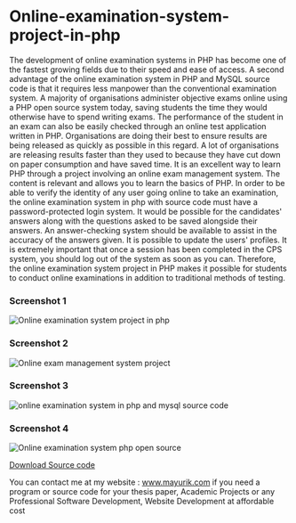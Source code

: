 # Online-examination-system-project-in-php
The development of online examination systems in PHP has become one of the fastest growing fields due to their speed and ease of access. A second advantage of the online examination system in PHP and MySQL source code is that it requires less manpower than the conventional examination system. A majority of organisations administer objective exams online using a PHP open source system today, saving students the time they would otherwise have to spend writing exams. The performance of the student in an exam can also be easily checked through an online test application written in PHP. Organisations are doing their best to ensure results are being released as quickly as possible in this regard. A lot of organisations are releasing results faster than they used to because they have cut down on paper consumption and have saved time. It is an excellent way to learn PHP through a project involving an online exam management system. The content is relevant and allows you to learn the basics of PHP. In order to be able to verify the identity of any user going online to take an examination, the online examination system in php with source code must have a password-protected login system. It would be possible for the candidates' answers along with the questions asked to be saved alongside their answers. An answer-checking system should be available to assist in the accuracy of the answers given. It is possible to update the users' profiles. It is extremely important that once a session has been completed in the CPS system, you should log out of the system as soon as you can. Therefore, the online examination system project in PHP makes it possible for students to conduct online examinations in addition to traditional methods of testing.

<h3> Screenshot 1</h3>
<img src="https://www.mayurik.com/uploads/P0083/Online%20examination%20system%20project%20in%20php.jpg" alt="Online examination system project in php">

<h3> Screenshot 2</h3>
<img src="https://www.mayurik.com/uploads/P0083/Online%20exam%20management%20system%20project.jpg" alt="Online exam management system project">


<h3> Screenshot 3</h3>
<img src="https://www.mayurik.com/uploads/P0083/Online%20examination%20system%20in%20php%20and%20mysql%20source%20code.jpg" alt="online examination system in php and mysql source code">


<h3> Screenshot 4</h3>
<img src="https://www.mayurik.com/uploads/P0083/Online%20examination%20system%20php%20open%20source.jpg" alt="Online examination system php open source">



<a href="https://www.mayurik.com/source-code/P0083/best-online-examination-system-project-in-php-and-mysql">Download Source code</a>

You can contact me at my website : www.mayurik.com if you need a program or source code for your thesis paper, Academic Projects or any Professional Software Development, Website Development at affordable cost
